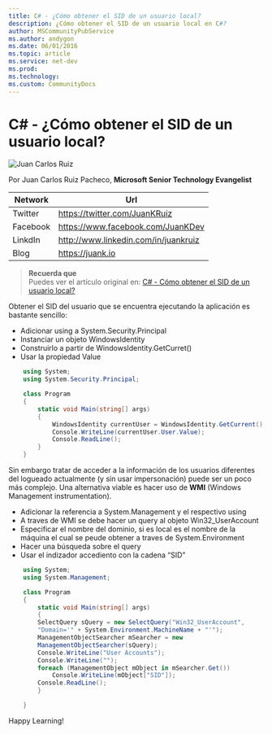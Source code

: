 ```yaml
---
title: C# - ¿Cómo obtener el SID de un usuario local?
description: ¿Cómo obtener el SID de un usuario local en C#?
author: MSCommunityPubService
ms.author: andygon
ms.date: 06/01/2016
ms.topic: article
ms.service: net-dev
ms.prod: 
ms.technology:
ms.custom: CommunityDocs
---
```


# C# - ¿Cómo obtener el SID de un usuario local?

![Juan Carlos Ruiz ](http://gravatar.com/avatar/2c36e6ebd9b4d33c3e9a0362607b3e57?s=150)
<!-- -->

Por Juan Carlos Ruiz Pacheco, **Microsoft Senior Technology Evangelist**

  Network   | Url
  ----------|----------------------------------------
  Twitter   | https://twitter.com/JuanKRuiz
  Facebook  | https://www.facebook.com/JuanKDev
  LinkdIn   | http://www.linkedin.com/in/juankruiz
  Blog      | https://juank.io



>**Recuerda que** <br/>
>Puedes ver el artículo original en: 
> [C# - Cómo obtener el SID de un usuario local?](https://juank.io/c-como-obtener-sid-usuario-local/)



Obtener el SID del usuario que se encuentra ejecutando la aplicación es
bastante sencillo:

* Adicionar using a System.Security.Principal
* Instanciar un objeto WindowsIdentity
* Construirlo a partir de WindowsIdentity.GetCurret()
* Usar la propiedad Value

```csharp
    using System;
    using System.Security.Principal;

    class Program
    {
        static void Main(string[] args)
        {
	        WindowsIdentity currentUser = WindowsIdentity.GetCurrent();
	        Console.WriteLine(currentUser.User.Value);
	        Console.ReadLine();
        }
    }
```    

Sin embargo tratar de acceder a la información de los usuarios
diferentes del logueado actualmente (y sin usar impersonación) puede ser
un poco más complejo. Una alternativa viable es hacer uso de **WMI**
(Windows Management instrumentation).

* Adicionar la referencia a System.Management y el respectivo using
* A traves de WMI se debe hacer un query al objeto Win32\_UserAccount
* Especificar el nombre del dominio, si es local es el nombre de la máquina el cual se peude obtener a traves de System.Environment
* Hacer una búsqueda sobre el query
* Usar el indizador accediento con la cadena “SID”

```csharp
    using System;
    using System.Management;

    class Program
    {
        static void Main(string[] args)
        {
        SelectQuery sQuery = new SelectQuery("Win32_UserAccount",
        "Domain='" + System.Environment.MachineName + "'");
        ManagementObjectSearcher mSearcher = new
        ManagementObjectSearcher(sQuery);
        Console.WriteLine("User Accounts");
        Console.WriteLine("");
        foreach (ManagementObject mObject in mSearcher.Get())
            Console.WriteLine(mObject["SID"]);
        Console.ReadLine();
        }

    }
```

Happy Learning!




